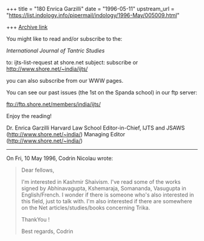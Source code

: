 +++
title = "180 Enrica Garzilli"
date = "1996-05-11"
upstream_url = "https://list.indology.info/pipermail/indology/1996-May/005009.html"

+++
[Archive link](https://list.indology.info/pipermail/indology/1996-May/005009.html)

You might like to read and/or subscribe to the:

*International Journal of Tantric Studies*

to: ijts-list-request at shore.net
subject: subscribe
or
http://www.shore.net/~india/ijts/

you can also subscribe from our WWW pages.

You can see our past issues (the 1st on the Spanda school) in our ftp
server:

ftp://ftp.shore.net/members/india/ijts/

Enjoy the reading!

Dr. Enrica Garzilli
Harvard Law School
Editor-in-Chief, IJTS and JSAWS (http://www.shore.net/~india/)
Managing Editor (http://www.shore.net/~india/)
**************************************************************
On Fri, 10 May 1996, Codrin Nicolau wrote:
> 
> Dear fellows,
> 
> I'm interested in Kashmir Shaivism. I've read some of the works
> signed by Abhinavagupta, Kshemaraja, Somananda, Vasugupta in
> English/French. I wonder if there is someone who's also interested
> in this field, just to talk with.  I'm also interested if there are
> somewhere on the Net articles/studies/books concerning Trika.
> 
> ThankYou !
> 
> Best regards,
> Codrin 
> 
> 
> 





